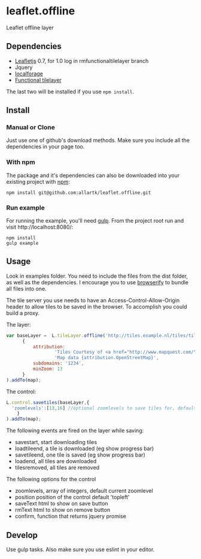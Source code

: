 leaflet.offline
===============

Leaflet offline layer

## Dependencies

* [Leafletjs](http://leafletjs.com/) 0.7, for 1.0 log in rmfunctionaltilelayer branch
* Jquery
* [localforage](https://github.com/localForage/localForage)
* [Functional tilelayer](https://github.com/ismyrnow/Leaflet.functionaltilelayer)

The last two will be installed if you use `npm install`.


## Install

### Manual or Clone

Just use one of github's download methods. Make sure you include
all the dependencies in your page too.

### With npm

The package and it's dependencies can also be downloaded into
your existing project with [npm](http://npmjs.com):

```
npm install git@github.com:allartk/leaflet.offline.git
```

### Run example

For running the example, you'll need [gulp](http://www.gulpjs.com).
From the project root run and visit http://localhost:8080/:

```
npm install
gulp example
```

## Usage

Look in examples folder. You need to include the files from the dist folder, as well as the dependencies. I encourage you to use [browserify](http://browserify.org/)
to bundle all files into one.

The tile server you use needs to have an Access-Control-Allow-Origin header to allow tiles to be saved in the browser. To accomplish you could build a proxy.


The layer:
```javascript
var baseLayer =  L.tileLayer.offline('http://tiles.example.nl/tiles/tiles.py/mq_proxy/{z}/{x}/{y}.jpg',
      {
          attribution:
                  'Tiles Courtesy of <a href="http://www.mapquest.com/">MapQuest</a> &mdash; ' +
                  'Map data {attribution.OpenStreetMap}',
          subdomains: '1234',
          minZoom: 13
      }
).addTo(map);
```

The control:
```javascript
L.control.savetiles(baseLayer,{
  'zoomlevels':[13,16] //optional zoomlevels to save tiles for, default current zoomlevel
    }
).addTo(map);
```
The following events are fired on the layer while saving:
* savestart, start downloading tiles
* loadtileend, a tile is downloaded (eg show progress bar)
* savetileend, one tile is saved  (eg show progress bar)
* loadend, all tiles are downloaded
* tilesremoved, all tiles are removed

The following options for the control
* zoomlevels, array of integers, default current zoomlevel
* position position of the control default 'topleft'
* saveText html to show on save button
* rmText html to show on remove button
* confirm, function that returns jquery promise

## Develop

Use gulp tasks. Also make sure you use eslint in your editor.
